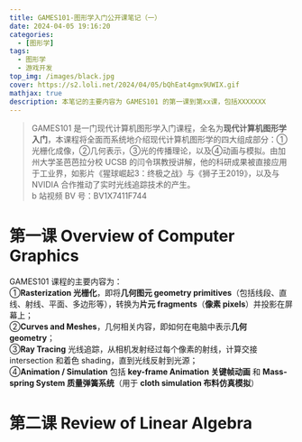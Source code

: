 ```yaml
---
title: GAMES101-图形学入门公开课笔记（一）
date: 2024-04-05 19:16:20
categories: 
  - [图形学]
tags:
  - 图形学
  - 游戏开发
top_img: /images/black.jpg
cover: https://s2.loli.net/2024/04/05/bQhEat4gmx9UWIX.gif
mathjax: true
description: 本笔记的主要内容为 GAMES101 的第一课到第xx课，包括XXXXXXX
---
```


> GAMES101 是一门现代计算机图形学入门课程，全名为**现代计算机图形学入门**，本课程将全面而系统地介绍现代计算机图形学的四大组成部分：①光栅化成像，②几何表示，③光的传播理论，以及④动画与模拟。由加州大学圣芭芭拉分校 UCSB 的闫令琪教授讲解，他的科研成果被直接应用于工业界，如影片《猩球崛起3：终极之战》与《狮子王2019》，以及与 NVIDIA 合作推动了实时光线追踪技术的产生。  
> b 站视频 BV 号：BV1X7411F744

# 第一课 Overview of Computer Graphics
GAMES101 课程的主要内容为：  
①**Rasterization 光栅化**，即将**几何图元 geometry primitives**（包括线段、直线、射线、平面、多边形等），转换为**片元 fragments**（**像素 pixels**）并投影在屏幕上；  
②**Curves and Meshes**，几何相关内容，即如何在电脑中表示**几何 geometry**；  
③**Ray Tracing** 光线追踪，从相机发射经过每个像素的射线，计算交接 intersection 和着色 shading，直到光线反射到光源；  
④**Animation / Simulation** 包括 **key-frame Animation 关键帧动画** 和 **Mass-spring System 质量弹簧系统**（用于 **cloth simulation 布料仿真模拟**）

# 第二课 Review of Linear Algebra



